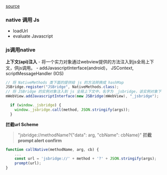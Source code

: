 [source](https://github.com/mcuking/JSBridge#loadurl)

### native 调用 Js
- loadUrl
- evaluate Javascript


### js调用native
**上下文(api)注入**
    - 将一个实力对象通过webview提供的方法注入到js全局上下文，供js调用。
    - addJavascriptInterface(android)， JSContext, scriptMessageHandler (IOS)

```java
// 将 NativeMethods 类下面的提供给 js 的方法转换成 hashMap
JSBridge.register("JSBridge", NativeMethods.class);
// 将 JSBridge 的实例对象注入到 js 全局上下文中，名字为 _jsbridge，该实例对象下有 call 方法
mWebView.addJavascriptInterface(new JSBridge(mWebView), "_jsbridge");
```

```javascript
  if (window._jsbridge) {
    window._jsbridge.call(method, JSON.stringify(args));
  }
```

**拦截url Scheme**
> "jsbridge://methodName?{"data": arg, "cbName": cbName}"
**拦截 prompt alert confirm**

```javascript
function callNative(methodName, arg, cb) {
    ...
    const url = 'jsbridge://' + method + '?' + JSON.stringify(args);
    prompt(url);
}
```
